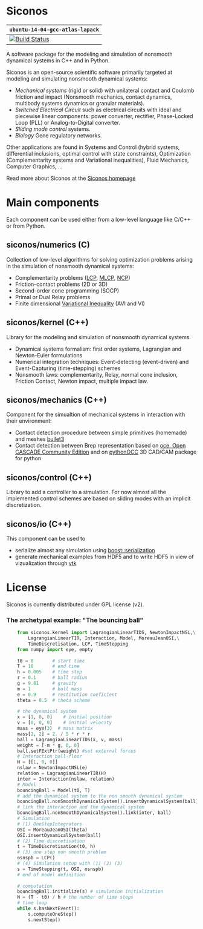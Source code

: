 # Siconos
|  **`ubuntu-14-04-gcc-atlas-lapack`**   |
|----------------------------------------|
|[![Build Status](https://travis-ci.org/siconos/siconos.svg?branch=master)](https://travis-ci.org/siconos/siconos)|

A software package for the modeling and simulation of nonsmooth dynamical systems in C++ and in Python.

Siconos is an open-source scientific software primarily targeted at modeling and simulating nonsmooth dynamical systems:

  * _Mechanical systems_ (rigid or solid) with unilateral contact and Coulomb friction and impact (Nonsmooth mechanics, 
contact dynamics, multibody systems dynamics or granular materials). 
  * _Switched Electrical Circuit_ such as electrical circuits with ideal and piecewise linear components: power converter, rectifier, Phase-Locked Loop (PLL) or Analog-to-Digital converter.
  * _Sliding mode control_ systems.
  * _Biology_ Gene regulatory networks.
 
Other applications are found in Systems and Control (hybrid systems, differential inclusions,
optimal control with state constraints), Optimization (Complementarity systems and Variational inequalities), 
Fluid Mechanics, Computer Graphics, ...

Read more about Siconos at the [Siconos homepage](http://siconos.gforge.inria.fr)
# Main components

Each component can be used either from a low-level language like C/C++ or from Python.

## siconos/numerics (C)

Collection of low-level algorithms for solving optimization problems arising in the simulation of nonsmooth dynamical systems:

  * Complementarity problems ([LCP](https://en.wikipedia.org/wiki/Linear_complementarity_problem), [MLCP](https://en.wikipedia.org/wiki/Mixed_linear_complementarity_problem), [NCP](https://en.wikipedia.org/wiki/Nonlinear_complementarity_problem))
  * Friction-contact problems (2D or 3D)
  * Second-order cone programming (SOCP)
  * Primal or Dual Relay problems
  * Finite dimensional [Variational Inequality](https://en.wikipedia.org/wiki/Variational_inequality) (AVI and VI)

## siconos/kernel (C++)

Library for the modeling and simulation of nonsmooth dynamical systems.

  * Dynamical systems formalism: first order systems, Lagrangian and Newton-Euler formulations
  * Numerical integration techniques: Event-detecting (event-driven) and Event-Capturing (time-stepping) schemes
  * Nonsmooth laws: complementarity, Relay, normal cone inclusion, Friction Contact, Newton impact, multiple impact law.

## siconos/mechanics (C++)

Component for the simualtion of mechanical systems in interaction with their environment:
* Contact detection procedure between simple primitives (homemade) and meshes [bullet3](https://github.com/bulletphysics/bullet3)
* Contact detection between Brep representation based on [oce. Open CASCADE Community Edition](https://github.com/tpaviot/oce) and on [pythonOCC](https://github.com/tpaviot/pythonocc) 3D CAD/CAM package for python 

## siconos/control (C++)

Library to add a controller to a simulation. For now almost all the implemented control schemes are based on sliding modes with an implicit discretization.

## siconos/io (C++)

This component can be used to 
* serialize almost any simulation using [boost::serialization](http://www.boost.org/doc/libs/1_60_0/libs/serialization/doc/index.html)
* generate mechanical examples from HDF5 and to write HDF5 in view of vizualization through [vtk](http://www.vtk.org)

# License

Siconos is currently distributed under GPL license (v2).

### The archetypal example: "The bouncing ball"
```python
    from siconos.kernel import LagrangianLinearTIDS, NewtonImpactNSL,\
        LagrangianLinearTIR, Interaction, Model, MoreauJeanOSI,\
        TimeDiscretisation, LCP, TimeStepping
    from numpy import eye, empty
    
    t0 = 0       # start time
    T = 10       # end time
    h = 0.005    # time step
    r = 0.1      # ball radius
    g = 9.81     # gravity
    m = 1        # ball mass
    e = 0.9      # restitution coeficient
    theta = 0.5  # theta scheme
    
    # the dynamical system
    x = [1, 0, 0]    # initial position
    v = [0, 0, 0]    # initial velocity
    mass = eye(3)  # mass matrix
    mass[2, 2] = 2. / 5 * r * r
    ball = LagrangianLinearTIDS(x, v, mass)
    weight = [-m * g, 0, 0] 
    ball.setFExtPtr(weight) #set external forces
    # Interaction ball-floor
    H = [[1, 0, 0]]
    nslaw = NewtonImpactNSL(e)
    relation = LagrangianLinearTIR(H)
    inter = Interaction(nslaw, relation)
    # Model
    bouncingBall = Model(t0, T)
    # add the dynamical system to the non smooth dynamical system
    bouncingBall.nonSmoothDynamicalSystem().insertDynamicalSystem(ball)
    # link the interaction and the dynamical system
    bouncingBall.nonSmoothDynamicalSystem().link(inter, ball)
    # Simulation
    # (1) OneStepIntegrators
    OSI = MoreauJeanOSI(theta)
    OSI.insertDynamicalSystem(ball)
    # (2) Time discretisation 
    t = TimeDiscretisation(t0, h)
    # (3) one step non smooth problem
    osnspb = LCP()
    # (4) Simulation setup with (1) (2) (3)
    s = TimeStepping(t, OSI, osnspb)
    # end of model definition
    
    # computation
    bouncingBall.initialize(s) # simulation initialization
    N = (T - t0) / h # the number of time steps
    # time loop
    while s.hasNextEvent():
        s.computeOneStep()
        s.nextStep()
